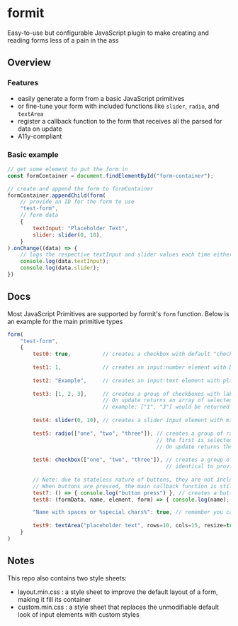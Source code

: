 # formit
Easy-to-use but configurable JavaScript plugin to make creating and reading forms less of a pain in the ass

## Overview
### Features
- easily generate a form from a basic JavaScript primitives
- or fine-tune your form with included functions like `slider`, `radio`, and `textArea`
- register a callback function to the form that receives all the parsed for data on update
- A11y-compliant

### Basic example
```javascript
// get some element to put the form in
const formContainer = document.findElementById("form-container");

// create and append the form to formContainer
formContainer.appendChild(form(
    // provide an ID for the form to use
    "test-form",
    // form data
    {
        textInput: "Placeholder Text",
        slider: slider(0, 10),
    }
).onChange((data) => {
    // logs the respective textInput and slider values each time either is changed
    console.log(data.textInput);
    console.log(data.slider);
})
```

## Docs
Most JavaScript Primitives are supported by formit's `form` function. Below is an example for the main primitive types

```js
form(
    "test-form",
    {
        test0: true,          // creates a checkbox with default "checked" state as given. On update returns the state of the checkbox (true or false)
        
        test1: 1,             // creates an input:number element with Default value as given. On update returns a parsed number (supports decimals)
        
        test2: "Example",     // creates an input:text element with placeholder text as given. On update returns the contents as a string
        
        test3: [1, 2, 3],     // creates a group of checkboxes with labels 1, 2, and 3. All are disabled by default
                              // On update returns an array of selected names. Names are returned as strings
                              // example: ["1", "3"] would be returned if the first and last checkbox are selected
                              
        test4: slider(0, 10), // creates a slider input element with min value 0, max value of 10
        
        test5: radio(["one", "two", "three"]), // creates a group of radio buttons with the given values as names
                                               // the first is selected by default
                                               // On update returns the name of the selected radio button
                                               
        test6: checkbox(["one", "two", "three"]), // creates a group of checkboxes with the given values as names
                                                  // identical to providing an array but allows more config options
        
        // Note: due to stateless nature of buttons, they are not included in the returned onUpdate info
        // When buttons are pressed, the main callback function is still invoked
        test7: () => { console.log("button press") }, // creates a button with the onClick function as defined
        test8: (formData, name, element, form) => { console.log(name); }, // the onUpdate info, button text name, button element, and form element are all passed into the callback function

        "Name with spaces or %special chars%": true, // remember you can define strings as object keys if you want input labels/text that are not legal JS syntax
        
        test9: textArea("placeholder text", rows=10, cols=15, resize=true), // creates a textarea with the given parameters
    }
)
```


## Notes

This repo also contains two style sheets:
 - layout.min.css : a style sheet to improve the default layout of a form, making it fill its container
 - custom.min.css : a style sheet that replaces the unmodifiable default look of input elements with custom styles
